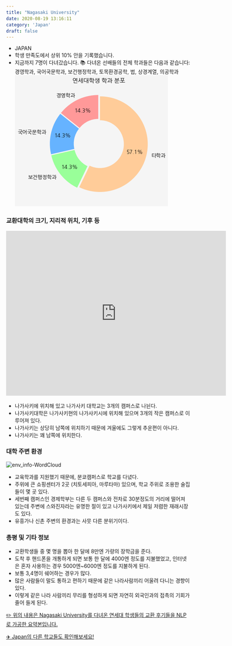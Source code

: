 ```yaml
---
title: "Nagasaki University"
date: 2020-08-19 13:16:11
category: 'Japan'
draft: false
---
```



* JAPAN
* 학생 만족도에서 상위 10% 안을 기록했습니다.
* 지금까지 7명이 다녀갔습니다. 
📚 다녀온 선배들의 전체 학과들은 다음과 같습니다: 경영학과, 국어국문학과, 보건행정학과, 토목환경공학, 법, 상경계열, 의공학과
![department-info](../plots/JP000017.png)
### 교환대학의 크기, 지리적 위치, 기후 등
<iframe
width="600"
height="450"
frameborder="0" style="border:0"
src="https://www.google.com/maps/embed/v1/place?key=AIzaSyC9e1AME-pVmWC4hBpFdu5S4dKzyepa3HQ&q=Nagasaki+University&center=32.785253000000004,129.863167&zoom=14" allowfullscreen>
</iframe>

* 나가사키에 위치해 있고 나가사키 대학교는 3개의 캠퍼스로 나뉜다.
* 나가사키대학은 나가사키현의 나가사키시에 위치해 있으며 3개의 작은 캠퍼스로 이루어져 있다.
* 나가사키는 상당히 남쪽에 위치하기 때문에 겨울에도 그렇게 추운편이 아니다.
* 나가사키는 꽤 남쪽에 위치한다.


### 대학 주변 환경

![env_info-WordCloud](../univ_wordclouds_okt/env_info/JP000017_env_info_okt.png)

* 교육학과를 지원했기 때문에, 분쿄캠퍼스로 학교를 다녔다.
* 주위에 큰 쇼핑센터가 2곳 (치토세피아, 마루타마) 있으며, 학교 주위로 조용한 술집들이 몇 곳 있다.
* 세번째 캠퍼스인 경제학부는 다른 두 캠퍼스와 전차로 30분정도의 거리에 떨어져 있는데 주변에 스와진자라는 유명한 절이 있고 나가사키에서 제일 저렴한 재래시장도 있다.
* 유흥가나 신촌 주변의 환경과는 사뭇 다른 분위기이다.


### 총평 및 기타 정보 
* 교환학생들 중 몇 명을 뽑아 한 달에 8만엔 가량의 장학금을 준다.
* 도착 후 핸드폰을 개통하게 되면 보통 한 달에 4000엔 정도를 지불했었고, 인터넷은 혼자 사용하는 경우 5000엔~6000엔 정도를 지불하게 된다.
* 보통 3,4명이 쉐어하는 경우가 많다.
* 많은 사람들이 말도 통하고 편하기 때문에 같은 나라사람끼리 어울려 다니는 경향이 있다.
* 이렇게 같은 나라 사람끼리 무리를 형성하게 되면 자연히 외국인과의 접촉의 기회가 줄어 들게 된다.


[✏️ 위의 내용은 Nagasaki University를 다녀온 연세대 학생들의 교환 후기들을 NLP로 가공한 요약본입니다.](http://oia.yonsei.ac.kr/partner/expReport.asp?ucode=JP000017&bgbn=A)

[✈️ Japan의 다른 학교들도 확인해보세요!](https://yonsei-exchange.netlify.app/?category=Japan)
